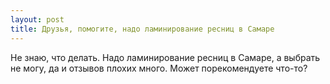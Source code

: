 ```yaml
---
layout: post 
title: Друзья, помогите, надо ламинирование ресниц в Самаре 
--- 
```

Не знаю, что делать. Надо ламинирование ресниц в Самаре, а выбрать не могу, да и отзывов плохих много. Может порекомендуете что-то?